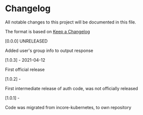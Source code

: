 # Changelog
All notable changes to this project will be documented in this file.

The format is based on [Keep a Changelog](http://keepachangelog.com/en/1.0.0/)

[0.0.0] UNRELEASED

Added user's group info to output response

[1.0.3] - 2021-04-12

First official release

[1.0.2] - 

First intermediate release of  auth code, was not officially released


[1.0.1] - 

Code was migrated from incore-kubernetes, to own repository
